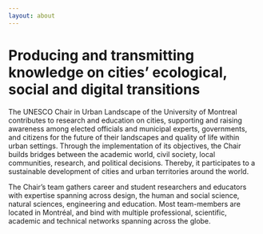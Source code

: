 ```yaml
---
layout: about
---
```

# Producing and transmitting knowledge on cities’ ecological, social and digital transitions 
The UNESCO Chair in Urban Landscape of the University of Montreal contributes to research and education on cities, supporting and raising awareness among elected officials and municipal experts, governments, and citizens for the future of their landscapes and quality of life within urban settings. Through the implementation of its objectives, the Chair builds bridges between the academic world, civil society, local communities, research, and political decisions. Thereby, it participates to a sustainable development of cities and urban territories around the world.

The Chair’s team gathers career and student researchers and educators with expertise spanning across design, the human and social science, natural sciences, engineering and education. Most team-members are located in Montréal, and bind with multiple professional, scientific, academic and technical networks spanning across the globe.